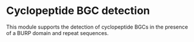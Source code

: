 # Cyclopeptide BGC detection 

This module supports the detection of cyclopeptide BGCs in the presence of a BURP domain and repeat sequences. 
